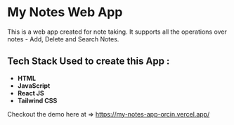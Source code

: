 # My Notes Web App

This is a web app created for note taking. It supports all the operations over notes - Add, Delete and Search Notes.

## Tech Stack Used to create this App :
- **HTML**
- **JavaScript**
- **React JS**
- **Tailwind CSS**

Checkout the demo here at => https://my-notes-app-orcin.vercel.app/ 
